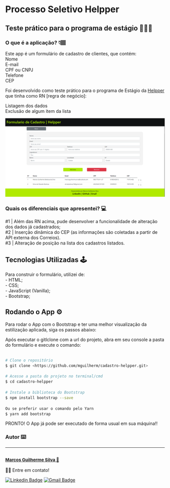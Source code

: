 <h1> Processo Seletivo Helpper  </h1>


## Teste prático para o programa de estágio 👨🏾‍💻

### O que é a aplicação? 👇🏽
<p> Este app é um formulário de cadastro de clientes, que contém: <br> Nome <br> E-mail <br> CPF ou CNPJ <br> Telefone <br> CEP <br> </p>
<p> Foi desenvolvido como teste prático para o programa de Estágio da <a href="https://helpper.com.br/">Helpper</a> que tinha como RN [regra de negócio]:</p> 
<p> Listagem dos dados <br> Exclusão de algum item da lista </p>
<img src="/img/readme.PNG">

### Quais os diferenciais que apresentei? 💻
<p> #1 | Além das RN acima, pude desenvolver a funcionalidade de alteração dos dados já cadastrados;<br> 
  #2 | Inserção dinâmica do CEP (as informações são coletadas a partir de API externa dos Correios). <br>
#3 | Alteração de posição na lista dos cadastros listados.</p>

## Tecnologias Utilizadas 🕹

<p> Para construir o formulário, utilizei de: <br>
  - HTML; <br>
  - CSS; <br>
  - JavaScript (Vanilla); <br>
  - Bootstrap; <br>
  </p>
  
## Rodando o App  ⚙️

<p> Para rodar o App com o Bootstrap e ter uma melhor visualização da estilização aplicada, siga os passos abaixo: </p>

<p> Após executar o gitlclone com a url do projeto, abra em seu console a pasta do formulário e execute o comando:</p>

```bash

# Clone o repositório
$ git clone <https://github.com/mguilherm/cadastro-helpper.git>

# Acesse a pasta do projeto no terminal/cmd
$ cd cadastro-helpper

# Instale a biblioteca do Bootstrap
$ npm install bootstrap --save 

Ou se preferir usar o comando pelo Yarn
$ yarn add bootstrap 
```

<p> PRONTO! O App já pode ser executado de forma usual em sua máquina!!  </p>
 
### Autor ⌨️
---
<h3><sub><b><a href="https://www.linkedin.com/in/marcos-guilherme-barbosa-da-silva" >Marcos Guilherme Silva 🚀</b></sub></h3> </a>

👋🏽 Entre em contato!

[![Linkedin Badge](https://img.shields.io/badge/-Marcos-blue?style=flat-square&logo=Linkedin&logoColor=white&link=https://www.linkedin.com/in/marcos-guilherme-barbosa-da-silva)](https://www.linkedin.com/in/marcos-guilherme-barbosa-da-silva/) 
[![Gmail Badge](https://img.shields.io/badge/-marcosguilherme.silva@outlook.com-c14438?style=flat-square&logo=Gmail&logoColor=white&link=mailto:marcosguilherme.silva@outlook.com)](mailto:marcosguilherme.silva@outlook.com)
   
